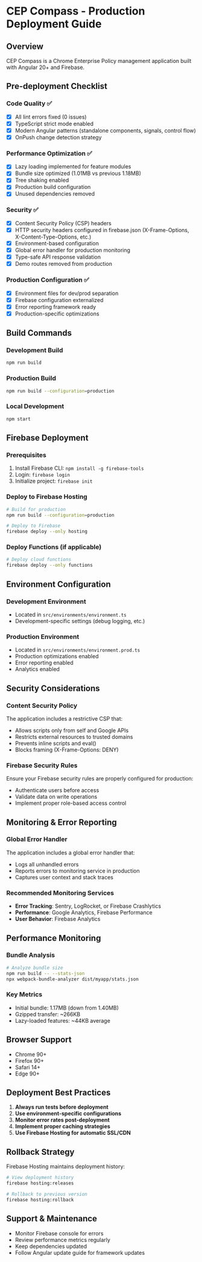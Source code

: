 # CEP Compass - Production Deployment Guide

## Overview

CEP Compass is a Chrome Enterprise Policy management application built with Angular 20+ and Firebase.

## Pre-deployment Checklist

### Code Quality ✅

- [x] All lint errors fixed (0 issues)
- [x] TypeScript strict mode enabled
- [x] Modern Angular patterns (standalone components, signals, control flow)
- [x] OnPush change detection strategy

### Performance Optimization ✅

- [x] Lazy loading implemented for feature modules
- [x] Bundle size optimized (1.01MB vs previous 1.18MB)
- [x] Tree shaking enabled
- [x] Production build configuration
- [x] Unused dependencies removed

### Security ✅

- [x] Content Security Policy (CSP) headers
- [x] HTTP security headers configured in firebase.json (X-Frame-Options, X-Content-Type-Options, etc.)
- [x] Environment-based configuration
- [x] Global error handler for production monitoring
- [x] Type-safe API response validation
- [x] Demo routes removed from production

### Production Configuration ✅

- [x] Environment files for dev/prod separation
- [x] Firebase configuration externalized
- [x] Error reporting framework ready
- [x] Production-specific optimizations

## Build Commands

### Development Build

```bash
npm run build
```

### Production Build

```bash
npm run build --configuration=production
```

### Local Development

```bash
npm start
```

## Firebase Deployment

### Prerequisites

1. Install Firebase CLI: `npm install -g firebase-tools`
2. Login: `firebase login`
3. Initialize project: `firebase init`

### Deploy to Firebase Hosting

```bash
# Build for production
npm run build --configuration=production

# Deploy to Firebase
firebase deploy --only hosting
```

### Deploy Functions (if applicable)

```bash
# Deploy cloud functions
firebase deploy --only functions
```

## Environment Configuration

### Development Environment

- Located in `src/environments/environment.ts`
- Development-specific settings (debug logging, etc.)

### Production Environment

- Located in `src/environments/environment.prod.ts`
- Production optimizations enabled
- Error reporting enabled
- Analytics enabled

## Security Considerations

### Content Security Policy

The application includes a restrictive CSP that:

- Allows scripts only from self and Google APIs
- Restricts external resources to trusted domains
- Prevents inline scripts and eval()
- Blocks framing (X-Frame-Options: DENY)

### Firebase Security Rules

Ensure your Firebase security rules are properly configured for production:

- Authenticate users before access
- Validate data on write operations
- Implement proper role-based access control

## Monitoring & Error Reporting

### Global Error Handler

The application includes a global error handler that:

- Logs all unhandled errors
- Reports errors to monitoring service in production
- Captures user context and stack traces

### Recommended Monitoring Services

- **Error Tracking**: Sentry, LogRocket, or Firebase Crashlytics
- **Performance**: Google Analytics, Firebase Performance
- **User Behavior**: Firebase Analytics

## Performance Monitoring

### Bundle Analysis

```bash
# Analyze bundle size
npm run build -- --stats-json
npx webpack-bundle-analyzer dist/myapp/stats.json
```

### Key Metrics

- Initial bundle: 1.17MB (down from 1.40MB)
- Gzipped transfer: ~266KB
- Lazy-loaded features: ~44KB average

## Browser Support

- Chrome 90+
- Firefox 90+
- Safari 14+
- Edge 90+

## Deployment Best Practices

1. **Always run tests before deployment**
2. **Use environment-specific configurations**
3. **Monitor error rates post-deployment**
4. **Implement proper caching strategies**
5. **Use Firebase Hosting for automatic SSL/CDN**

## Rollback Strategy

Firebase Hosting maintains deployment history:

```bash
# View deployment history
firebase hosting:releases

# Rollback to previous version
firebase hosting:rollback
```

## Support & Maintenance

- Monitor Firebase console for errors
- Review performance metrics regularly
- Keep dependencies updated
- Follow Angular update guide for framework updates
